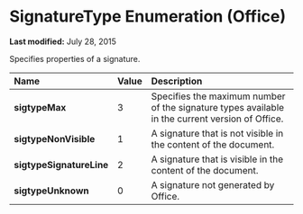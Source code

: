 
# SignatureType Enumeration (Office)

 **Last modified:** July 28, 2015

Specifies properties of a signature.


|**Name**|**Value**|**Description**|
|:-----|:-----|:-----|
| **sigtypeMax**|3|Specifies the maximum number of the signature types available in the current version of Office.|
| **sigtypeNonVisible**|1|A signature that is not visible in the content of the document.|
| **sigtypeSignatureLine**|2|A signature that is visible in the content of the document.|
| **sigtypeUnknown**|0|A signature not generated by Office.|
